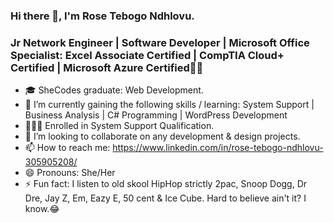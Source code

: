 ### Hi there 👋, I'm Rose Tebogo Ndhlovu.
### Jr Network Engineer | Software Developer | Microsoft Office Specialist: Excel Associate Certified | CompTIA Cloud+ Certified | Microsoft Azure Certified👩‍💻

- 🎓 SheCodes graduate: Web Development.
- 🔭 I’m currently gaining the following skills / learning: System Support | Business Analysis | C# Programming | WordPress Development
- 👩🏽‍💻 Enrolled in System Support Qualification.
- 👯 I’m looking to collaborate on any development & design projects.
- 📫 How to reach me: https://www.linkedin.com/in/rose-tebogo-ndhlovu-305905208/ 
- 😄 Pronouns: She/Her
- ⚡ Fun fact: I listen to old skool HipHop strictly 2pac, Snoop Dogg, Dr Dre, Jay Z, Em, Eazy E, 50 cent & Ice Cube. Hard to believe ain't it? I know.😂
